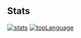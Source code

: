 ## Stats

[![stats](https://github-readme-stats.vercel.app/api?username=Josh-65&show_icons=true&include_all_commits=true&count_private=true&card_width=400&hide_title=true&ring_color=0078d6&icon_color=0078d6&border_color=505050&text_color=ffffff&bg_color=000000)](https://github.com/Josh-65)
[![topLanguage](https://github-readme-stats.vercel.app/api/top-langs/?username=Josh-65&layout=compact&include_all_commits=true&count_private=true&icon_color=0078d6&border_color=505050&text_color=ffffff&bg_color=000000)](https://github.com/Josh-65)

<!--
## Pins
[![pin1](https://github-readme-stats.vercel.app/api/pin/?username=Josh-65&repo=Discord-Windows-11-theme&show_owner=true&icon_color=0078d6&border_color=505050&text_color=ffffff&bg_color=000000)](https://github.com/Josh-65/Discord-Windows-11-theme)
[![pin2](https://github-readme-stats.vercel.app/api/pin/?username=Josh-65&repo=GlowDoge-VR&show_owner=true&icon_color=0078d6&border_color=505050&text_color=ffffff&bg_color=000000)](https://github.com/Josh-65/GlowDoge-VR)
[![pin3](https://github-readme-stats.vercel.app/api/pin/?username=Josh-65&repo=Tardis-mod-1.12.2-continued&show_owner=true&icon_color=0078d6&border_color=505050&text_color=ffffff&bg_color=000000)](https://github.com/Josh-65/Tardis-mod-1.12.2-continued)
-->
